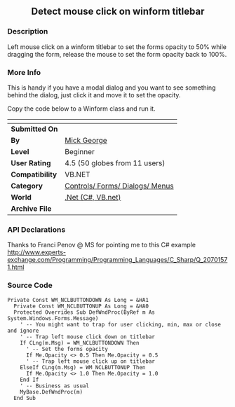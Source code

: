﻿<div align="center">

## Detect  mouse click on winform titlebar


</div>

### Description

Left mouse click on a winform titlebar to set the forms opacity to 50% while dragging the form, release the mouse to set the form opacity back to 100%.
 
### More Info
 
This is handy if you have a modal dialog and you want to see something behind the dialog, just click it and move it to set the opacity.

Copy the code below to a Winform class and run it.


<span>             |<span>
---                |---
**Submitted On**   |
**By**             |[Mick George](https://github.com/Planet-Source-Code/PSCIndex/blob/master/ByAuthor/mick-george.md)
**Level**          |Beginner
**User Rating**    |4.5 (50 globes from 11 users)
**Compatibility**  |VB\.NET
**Category**       |[Controls/ Forms/ Dialogs/ Menus](https://github.com/Planet-Source-Code/PSCIndex/blob/master/ByCategory/controls-forms-dialogs-menus__10-3.md)
**World**          |[\.Net \(C\#, VB\.net\)](https://github.com/Planet-Source-Code/PSCIndex/blob/master/ByWorld/net-c-vb-net.md)
**Archive File**   |[](https://github.com/Planet-Source-Code/mick-george-detect-mouse-click-on-winform-titlebar__10-2450/archive/master.zip)

### API Declarations

Thanks to Franci Penov @ MS for pointing me to this C# example http://www.experts-exchange.com/Programming/Programming_Languages/C_Sharp/Q_20701571.html


### Source Code

```
Private Const WM_NCLBUTTONDOWN As Long = &HA1
  Private Const WM_NCLBUTTONUP As Long = &HA0
  Protected Overrides Sub DefWndProc(ByRef m As System.Windows.Forms.Message)
    ' -- You might want to trap for user clicking, min, max or close and ignore
    ' -- Trap left mouse click down on titlebar
    If CLng(m.Msg) = WM_NCLBUTTONDOWN Then
      ' -- Set the forms opacity
      If Me.Opacity <> 0.5 Then Me.Opacity = 0.5
      ' -- Trap left mouse click up on titlebar
    ElseIf CLng(m.Msg) = WM_NCLBUTTONUP Then
      If Me.Opacity <> 1.0 Then Me.Opacity = 1.0
    End If
    ' -- Business as usual
    MyBase.DefWndProc(m)
  End Sub
```

